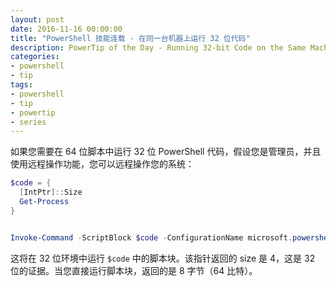 ```yaml
---
layout: post
date: 2016-11-16 00:00:00
title: "PowerShell 技能连载 - 在同一台机器上运行 32 位代码"
description: PowerTip of the Day - Running 32-bit Code on the Same Machine
categories:
- powershell
- tip
tags:
- powershell
- tip
- powertip
- series
---
```

如果您需要在 64 位脚本中运行 32 位 PowerShell 代码，假设您是管理员，并且使用远程操作功能，您可以远程操作您的系统：

```powershell
$code = {
  [IntPtr]::Size
  Get-Process
}


Invoke-Command -ScriptBlock $code -ConfigurationName microsoft.powershell32 -ComputerName $env:COMPUTERNAME
```

这将在 32 位环境中运行 `$code` 中的脚本块。该指针返回的 size 是 4，这是 32 位的证据。当您直接运行脚本块，返回的是 8 字节（64 比特）。

<!--本文国际来源：[Running 32-bit Code on the Same Machine](http://community.idera.com/powershell/powertips/b/tips/posts/running-32-bit-code-on-the-same-machine)-->
